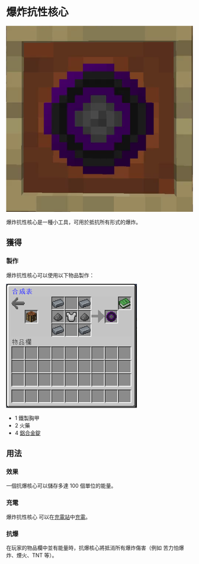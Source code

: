 # 爆炸抗性核心

![](<../.gitbook/assets/ezgif.com-gif-maker (1).png>)

爆炸抗性核心是一種小工具，可用於抵抗所有形式的爆炸。

## 獲得

### 製作

爆炸抗性核心可以使用以下物品製作：

![](<../.gitbook/assets/image (56).png>)

* 1 鐵製胸甲
* 2 火藥
* 4 [鋁合金錠](aluminium-alloy-ingot.md)

## 用法

### 效果

一個抗爆核心可以儲存多達 100 個單位的能量。

### 充電

爆炸抗性核心 可以在[充電站](Charging-Station.md)中[充電](Charging-Station.md)。

### 抗爆

在玩家的物品欄中並有能量時，抗爆核心將抵消所有爆炸傷害（例如 苦力怕爆炸、煙火、TNT 等）。
